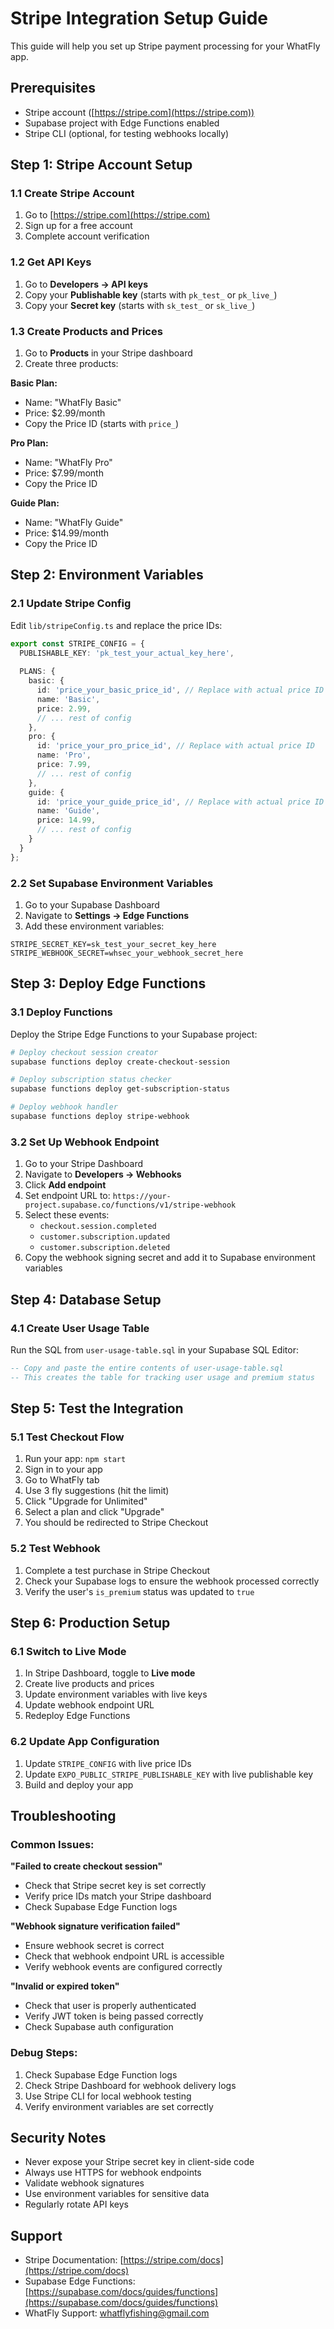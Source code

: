 # Stripe Integration Setup Guide

This guide will help you set up Stripe payment processing for your WhatFly app.

## Prerequisites

- Stripe account ([https://stripe.com](https://stripe.com))
- Supabase project with Edge Functions enabled
- Stripe CLI (optional, for testing webhooks locally)

## Step 1: Stripe Account Setup

### 1.1 Create Stripe Account
1. Go to [https://stripe.com](https://stripe.com)
2. Sign up for a free account
3. Complete account verification

### 1.2 Get API Keys
1. Go to **Developers → API keys**
2. Copy your **Publishable key** (starts with `pk_test_` or `pk_live_`)
3. Copy your **Secret key** (starts with `sk_test_` or `sk_live_`)

### 1.3 Create Products and Prices
1. Go to **Products** in your Stripe dashboard
2. Create three products:

**Basic Plan:**
- Name: "WhatFly Basic"
- Price: $2.99/month
- Copy the Price ID (starts with `price_`)

**Pro Plan:**
- Name: "WhatFly Pro"
- Price: $7.99/month
- Copy the Price ID

**Guide Plan:**
- Name: "WhatFly Guide"
- Price: $14.99/month
- Copy the Price ID

## Step 2: Environment Variables

### 2.1 Update Stripe Config
Edit `lib/stripeConfig.ts` and replace the price IDs:

```typescript
export const STRIPE_CONFIG = {
  PUBLISHABLE_KEY: 'pk_test_your_actual_key_here',
  
  PLANS: {
    basic: {
      id: 'price_your_basic_price_id', // Replace with actual price ID
      name: 'Basic',
      price: 2.99,
      // ... rest of config
    },
    pro: {
      id: 'price_your_pro_price_id', // Replace with actual price ID
      name: 'Pro',
      price: 7.99,
      // ... rest of config
    },
    guide: {
      id: 'price_your_guide_price_id', // Replace with actual price ID
      name: 'Guide',
      price: 14.99,
      // ... rest of config
    }
  }
};
```

### 2.2 Set Supabase Environment Variables
1. Go to your Supabase Dashboard
2. Navigate to **Settings → Edge Functions**
3. Add these environment variables:

```
STRIPE_SECRET_KEY=sk_test_your_secret_key_here
STRIPE_WEBHOOK_SECRET=whsec_your_webhook_secret_here
```

## Step 3: Deploy Edge Functions

### 3.1 Deploy Functions
Deploy the Stripe Edge Functions to your Supabase project:

```bash
# Deploy checkout session creator
supabase functions deploy create-checkout-session

# Deploy subscription status checker
supabase functions deploy get-subscription-status

# Deploy webhook handler
supabase functions deploy stripe-webhook
```

### 3.2 Set Up Webhook Endpoint
1. Go to your Stripe Dashboard
2. Navigate to **Developers → Webhooks**
3. Click **Add endpoint**
4. Set endpoint URL to: `https://your-project.supabase.co/functions/v1/stripe-webhook`
5. Select these events:
   - `checkout.session.completed`
   - `customer.subscription.updated`
   - `customer.subscription.deleted`
6. Copy the webhook signing secret and add it to Supabase environment variables

## Step 4: Database Setup

### 4.1 Create User Usage Table
Run the SQL from `user-usage-table.sql` in your Supabase SQL Editor:

```sql
-- Copy and paste the entire contents of user-usage-table.sql
-- This creates the table for tracking user usage and premium status
```

## Step 5: Test the Integration

### 5.1 Test Checkout Flow
1. Run your app: `npm start`
2. Sign in to your app
3. Go to WhatFly tab
4. Use 3 fly suggestions (hit the limit)
5. Click "Upgrade for Unlimited"
6. Select a plan and click "Upgrade"
7. You should be redirected to Stripe Checkout

### 5.2 Test Webhook
1. Complete a test purchase in Stripe Checkout
2. Check your Supabase logs to ensure the webhook processed correctly
3. Verify the user's `is_premium` status was updated to `true`

## Step 6: Production Setup

### 6.1 Switch to Live Mode
1. In Stripe Dashboard, toggle to **Live mode**
2. Create live products and prices
3. Update environment variables with live keys
4. Update webhook endpoint URL
5. Redeploy Edge Functions

### 6.2 Update App Configuration
1. Update `STRIPE_CONFIG` with live price IDs
2. Update `EXPO_PUBLIC_STRIPE_PUBLISHABLE_KEY` with live publishable key
3. Build and deploy your app

## Troubleshooting

### Common Issues:

**"Failed to create checkout session"**
- Check that Stripe secret key is set correctly
- Verify price IDs match your Stripe dashboard
- Check Supabase Edge Function logs

**"Webhook signature verification failed"**
- Ensure webhook secret is correct
- Check that webhook endpoint URL is accessible
- Verify webhook events are configured correctly

**"Invalid or expired token"**
- Check that user is properly authenticated
- Verify JWT token is being passed correctly
- Check Supabase auth configuration

### Debug Steps:
1. Check Supabase Edge Function logs
2. Check Stripe Dashboard for webhook delivery logs
3. Use Stripe CLI for local webhook testing
4. Verify environment variables are set correctly

## Security Notes

- Never expose your Stripe secret key in client-side code
- Always use HTTPS for webhook endpoints
- Validate webhook signatures
- Use environment variables for sensitive data
- Regularly rotate API keys

## Support

- Stripe Documentation: [https://stripe.com/docs](https://stripe.com/docs)
- Supabase Edge Functions: [https://supabase.com/docs/guides/functions](https://supabase.com/docs/guides/functions)
- WhatFly Support: whatflyfishing@gmail.com
